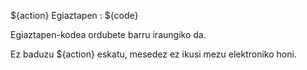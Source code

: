 ${action} Egiaztapen : ${code}

Egiaztapen-kodea ordubete barru iraungiko da.

Ez baduzu ${action} eskatu, mesedez ez ikusi mezu elektroniko honi.